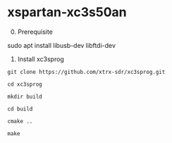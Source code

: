 # xspartan-xc3s50an

0. Prerequisite

sudo apt install libusb-dev libftdi-dev

1. Install xc3sprog

```
git clone https://github.com/xtrx-sdr/xc3sprog.git

cd xc3sprog

mkdir build

cd build

cmake ..

make
```
